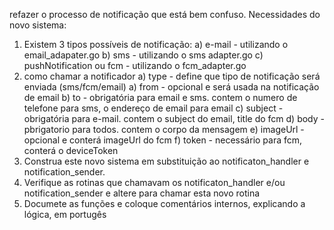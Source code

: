refazer o processo de notificação que está bem confuso.
Necessidades do novo sistema:
1) Existem 3 tipos possíveis de notificação:
    a) e-mail - utilizando o email_adapater.go
    b) sms - utilizando o sms adapter.go
    c) pushNotification ou fcm - utilizando o fcm_adapter.go
2) como chamar a notificador
    a) type - define que tipo de notificação será enviada (sms/fcm/email)
    a) from - opcional e será usada na notificação de email
    b) to - obrigatória para email e sms. contem o numero de telefone para sms, o endereço de email para email
    c) subject - obrigatória para e-mail. contem o subject do email, title do fcm
    d) body - pbrigatorio para todos. contem o corpo da mensagem
    e) imageUrl - opcional e conterá imageUrl do fcm
    f) token - necessário para fcm, conterá o deviceToken
4) Construa este novo sistema em substituição ao notificaton_handler e notification_sender.
5) Verifique as rotinas que chamavam os notificaton_handler e/ou notification_sender e altere para chamar esta novo rotina
6) Documete as funções e coloque comentários internos, explicando a lógica, em portugês

